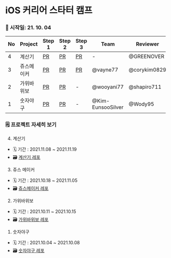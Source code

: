 # iOS 커리어 스타터 캠프 

### 🏃 시작일: 21. 10. 04
|No|Project|Step 1|Step 2|Step 3|Team|Reviewer|
|--|-------|------|------|------|----|--------|
|4|계산기|[PR](https://github.com/yagom-academy/ios-calculator-app/pull/61)|[PR](https://github.com/yagom-academy/ios-calculator-app/pull/98)|[PR](https://github.com/yagom-academy/ios-calculator-app/pull/123)|-|@GREENOVER|
|3|쥬스메이커|[PR](https://github.com/yagom-academy/ios-juice-maker/pull/112)|[PR](https://github.com/yagom-academy/ios-juice-maker/pull/130)|[PR](https://github.com/yagom-academy/ios-juice-maker/pull/143)|@vayne77|@corykim0829|
|2|가위바위보|[PR](https://github.com/yagom-academy/ios-rock-paper-scissors/pull/85)|[PR](https://github.com/yagom-academy/ios-rock-paper-scissors/pull/96)|-|@wooyani77|@shapiro711|
|1|숫자야구|[PR](https://github.com/yagom-academy/ios-number-baseball/pull/53)|[PR](https://github.com/yagom-academy/ios-number-baseball/pull/65)|-|@Kim-EunsooSilver|@Wody95|

### 🗒️ 프로젝트 자세히 보기
4. 계산기
- 🗓 기간 : 2021.11.08 ~ 2021.11.19
- 🗃️ [계산기 레포](https://github.com/yanghojoon/ios-calculator-app/tree/Step-3)

3. 쥬스 메이커
- 🗓 기간 : 2021.10.18 ~ 2021.11.05
- 🗃️ [쥬스메이커 레포](https://github.com/yanghojoon/ios-juice-maker/tree/4-yanghojoon)

2. 가위바위보
- 🗓 기간 : 2021.10.11 ~ 2021.10.15
- 🗃️ [가위바위보 레포](https://github.com/yanghojoon/ios-rock-paper-scissors)

1. 숫자야구
- 🗓 기간 : 2021.10.04 ~ 2021.10.08
- 🗃️ [숫자야구 레포](https://github.com/yanghojoon/ios-number-baseball)

